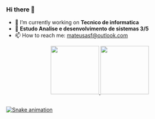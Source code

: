 ### Hi there 👋



- 🔭 I’m currently working on <strong> Tecnico de informatica </strong> 
- 🌱 <strong> Estudo Analise e desenvolvimento de sistemas 3/5 </strong> 
- 📫 How to reach me: mateusasf@outlook.com


<div align="center">
  <a href="https://github.com/mateusfigueira">
  <img height="130em" src="https://github-readme-stats.vercel.app/api?username=mateusfigueira&show_icons=true&theme=dark&include_all_commits=true&count_private=true"/>
  <img height="130em" src="https://github-readme-stats.vercel.app/api/top-langs/?username=mateusfigueira&layout=compact&langs_count=7&theme=dark"/>
</div>
  
  ##
  
  
  ![Snake animation](https://github.com/mateusfigueira/mateusfigueira/blob/output/github-contribution-grid-snake.svg)
